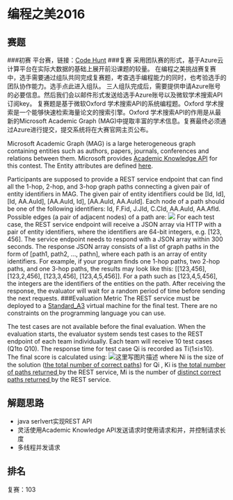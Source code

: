 # 编程之美2016
## 赛题
###初赛
平台赛，链接：[Code Hunt](https://www.codehunt.com/)
###复赛
采用团队赛的形式，基于Azure云计算平台在实际大数据的基础上展开前沿课题的较量。
在编程之美挑战赛复赛中，选手需要通过组队共同完成复赛题，考查选手编程能力的同时，也考验选手的团队协作能力。选手点此进入组队。
三人组队完成后，需要提供申请Azure账号的必要信息。然后我们会以邮件形式发送给选手Azure账号以及微软学术搜索API订阅key。
复赛题是基于微软Oxford 学术搜索API的系统编程题。Oxford 学术搜索是一个能够快速检索海量论文的搜索引擎。Oxford 学术搜索API的作用是从最新的Microsoft Academic Graph (MAG)中提取丰富的学术信息。复赛最终必须通过Azure进行提交，提交系统将在大赛官网主页公布。

Microsoft Academic Graph (MAG) is a large heterogeneous graph containing entities such as authors, papers, journals, conferences and relations between them. Microsoft provides [Academic Knowledge API](https://www.microsoft.com/cognitive-services/en-us/academic-knowledge-api) for this contest. The Entity attributes are defined [here](https://www.microsoft.com/cognitive-services/en-us/academic-knowledge-api/documentation/EntityAttributes).

Participants are supposed to provide a REST service endpoint that can find all the 1-hop, 2-hop, and 3-hop graph paths connecting a given pair of entity identifiers in MAG. The given pair of entity identifiers could be [Id, Id], [Id, AA.AuId], [AA.AuId, Id], [AA.AuId, AA.AuId]. Each node of a path should be one of the following identifiers: Id, F.Fid, J.JId, C.CId, AA.AuId, AA.AfId. Possible edges (a pair of adjacent nodes) of a path are:
![](http://studentclub.msra.cn/static/images/bop/2016/topic.png)
For each test case, the REST service endpoint will receive a JSON array via HTTP with a pair of entity identifiers, where the identifiers are 64-bit integers, e.g. [123, 456]. The service endpoint needs to respond with a JSON array within 300 seconds. The response JSON array consists of a list of graph paths in the form of [path1, path2, …, pathn], where each path is an array of entity identifiers. For example, if your program finds one 1-hop paths, two 2-hop paths, and one 3-hop paths, the results may look like this: [[123,456], [123,2,456], [123,3,456], [123,4,5,456]]. For a path such as [123,4,5,456], the integers are the identifiers of the entities on the path. After receiving the response, the evaluator will wait for a random period of time before sending the next requests.
###Evaluation Metric
The REST service must be deployed to a [Standard_A3](https://www.azure.cn/home/features/virtual-machines/#price) virtual machine for the final test. There are no constraints on the programming language you can use.

The test cases are not available before the final evaluation. When the evaluation starts, the evaluator system sends test cases to the REST endpoint of each team individually. Each team will receive 10 test cases (Q1to Q10). The response time for test case Qi is recorded as Ti(1≤i≤10). The final score is calculated using:
![这里写图片描述](http://studentclub.msra.cn/static/images/bop/2016/score.png)
where Ni is the size of the solution (<u>the total number of correct paths</u>) for Qi , Ki is <u>the total number of paths returned </u>by the REST service, Mi is the number of <u>distinct correct paths returned </u>by the REST service.
## 解题思路

 - java serlvert实现REST API
 - 灵活使用Academic Knowledge API发送请求时使用请求和并，并控制请求长度
 - 多线程并发请求

## 排名
复赛：103